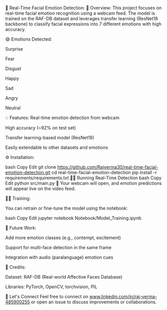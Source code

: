 🚀 Real-Time Facial Emotion Detection: 
📄 Overview: 
This project focuses on real-time facial emotion recognition using a webcam feed. The model is trained on the RAF-DB dataset and leverages transfer learning (ResNet18 backbone) to classify facial expressions into 7 different emotions with high accuracy.

😄 Emotions Detected: 

Surprise

Fear

Disgust

Happy

Sad

Angry

Neutral

💡 Features: 
Real-time emotion detection from webcam

High accuracy (~92% on test set)

Transfer learning-based model (ResNet18)

Easily extendable to other datasets and emotions



⚙️ Installation: 

bash
Copy
Edit
git clone https://github.com/Rajverma30/real-time-facial-emotion-detection.git
cd real-time-facial-emotion-detection
pip install -r requirements/requirements.txt
🏃‍♂️ Running Real-Time Detection
bash
Copy
Edit
python src/main.py
👀 Your webcam will open, and emotion predictions will appear live on the video feed.



🧑‍💻 Training:

You can retrain or fine-tune the model using the notebook:

bash
Copy
Edit
jupyter notebook Notebook/Model_Training.ipynb


🎯 Future Work:

Add more emotion classes (e.g., contempt, excitement)

Support for multi-face detection in the same frame

Integration with audio (paralanguage) emotion cues

🙏 Credits:

Dataset: RAF-DB (Real-world Affective Faces Database)

Libraries: PyTorch, OpenCV, torchvision, PIL

🌟 Let's Connect
Feel free to connect on www.linkedin.com/in/raj-verma-485900255 or open an issue to discuss improvements or collaborations.

